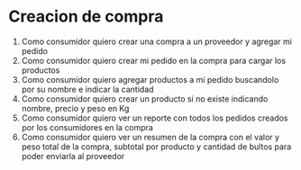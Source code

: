 
# Creacion de compra

1. Como consumidor quiero crear una compra a un proveedor y agregar mi pedido
2. Como consumidor quiero crear mi pedido en la compra para cargar los productos
3. Como consumidor quiero agregar productos a mi pedido buscandolo por su nombre e indicar
la cantidad
4. Como consumidor quiero crear un producto si no existe indicando nombre, precio y peso en Kg
5. Como consumidor quiero ver un reporte con todos los pedidos creados por los consumidores en la compra
6. Como consumidor quiero ver un resumen de la compra con el valor y peso total de la compra, subtotal 
por producto y cantidad de bultos para poder enviarla al proveedor